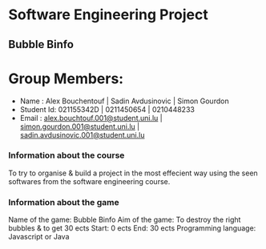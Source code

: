 # Software Engineering Project

## Bubble Binfo

# Group Members: 

* Name : Alex Bouchentouf | Sadin Avdusinovic | Simon Gourdon
* Student Id: 021155342D | 0211450654 | 0210448233
* Email : alex.bouchtouf.001@student.uni.lu | simon.gourdon.001@student.uni.lu | sadin.avdusinovic.001@student.uni.lu 

### Information about the course
To try to organise & build a project in the most effecient way
using the seen softwares from the software engineering
course.

### Information about the game
Name of the game: Bubble Binfo
Aim of the game: To destroy the right bubbles & to get 30 ects
Start: 0 ects
End: 30 ects
Programming language: Javascript or Java




